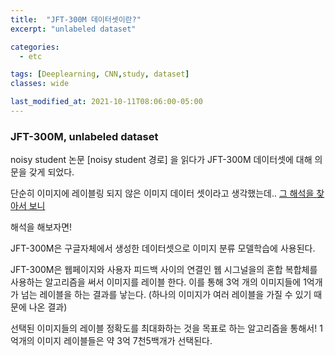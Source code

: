 ```yaml
---
title:  "JFT-300M 데이터셋이란?"
excerpt: "unlabeled dataset"

categories:
  - etc

tags: [Deeplearning, CNN,study, dataset]
classes: wide

last_modified_at: 2021-10-11T08:06:00-05:00
---
```


### JFT-300M, unlabeled dataset

noisy student 논문 [noisy student 경로] 을 읽다가 JFT-300M 데이터셋에 대해 의문을 갖게 되었다.

단순히 이미지에 레이블링 되지 않은 이미지 데이터 셋이라고 생각했는데.. [그 해석을 찾아서 보니](https://paperswithcode.com/dataset/jft-300m)

해석을 해보자면!

JFT-300M은 구글자체에서 생성한 데이터셋으로 이미지 분류 모델학습에 사용된다. 

JFT-300M은 웹페이지와 사용자 피드백 사이의 연결인 웹 시그널을의 혼합 복합체를 사용하는 알고리즘을 써서 이미지를 레이블 한다. 이를 통해 3억 개의 이미지들에 
1억개가 넘는 레이블을 하는 결과를 낳는다. (하나의 이미지가 여러 레이블을 가질 수 있기 때문에 나온 결과)

선택된 이미지들의 레이블 정확도를 최대화하는 것을 목표로 하는 알고리즘을 통해서! 1억개의 이미지 레이블들은 약 3억 7천5백개가 선택된다. 
